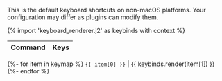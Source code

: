 This is the default keyboard shortcuts on non-macOS platforms.
Your configuration may differ as plugins can modify them.

{% import 'keyboard_renderer.j2' as keybinds with context %}

| Command | Keys
| ------- | ----
{%- for item in keymap %}
`{{ item[0] }}` | {{ keybinds.render(item[1]) }}
{%- endfor %}